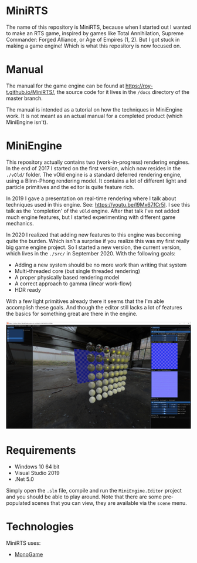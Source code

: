 # MiniRTS
The name of this repository is MiniRTS, because when I started out I wanted to make an RTS game, inspired by games like Total Annihilation,  Supreme Commander: Forged Alliance, or Age of Empires (1, 2). But I got stuck in making a game engine! Which is what this repository is now focused on.

# Manual

The manual for the game engine can be found at https://roy-t.github.io/MiniRTS/, the source code for it lives in the `/docs` directory of the master branch. 

The manual is intended as a tutorial on how the techniques in MiniEngine work. It is not meant as an actual manual for a completed product (which MiniEngine isn't).

# MiniEngine

This repository actually contains two (work-in-progress) rendering engines. In the end of 2017 I started on the first version, which now resides in the `./vOld/` folder. The vOld engine is a standard deferred rendering engine, using a Blinn-Phong rendering model. It contains a lot of different light and particle primitives and the editor is quite feature rich. 

In 2019 I gave a presentation on real-time rendering where I talk about techniques used in this engine. See: https://youtu.be/l9Mx67fCr5I. I see this talk as the 'completion' of the `vOld` engine. After that talk I've not added much engine features, but I started experimenting with different game mechanics. 

 In 2020 I realized that adding new features to this engine was becoming quite the burden. Which isn't a surprise if you realize this was my first really big game engine project. So I started a new version, the current version, which lives in the `./src/` in September 2020. With the following goals:

- Adding a new system should be no more work than writing that system
- Multi-threaded core (but single threaded rendering)
- A proper physically based rendering model
- A correct approach to gamma (linear work-flow)
- HDR ready

With a few light primitives already there it seems that the I'm able accomplish these goals. And though the editor still lacks a lot of features the basics for something great are there in the engine. 

![Screenshot of the editor](docs/_images/window.png "MiniEngine")

# Requirements
- Windows 10 64 bit
- Visual Studio 2019
- .Net 5.0

Simply open the `.sln` file, compile and run the `MiniEngine.Editor` project and you should be able to play around. Note that there are some pre-populated scenes that you can view, they are available via the `scene` menu.

# Technologies

MiniRTS uses: 
- [MonoGame](https://www.monogame.net/)

